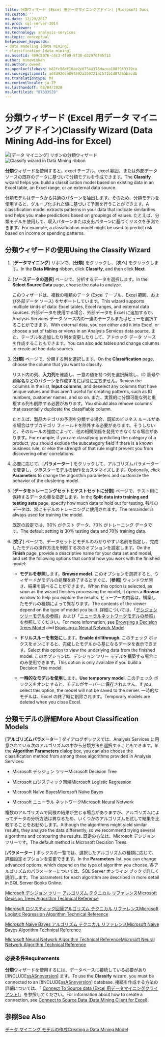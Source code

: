 ```yaml
---
title: 分類ウィザード (Excel 用データマイニングアドイン) |Microsoft Docs
ms.custom: ''
ms.date: 12/29/2017
ms.prod: sql-server-2014
ms.reviewer: ''
ms.technology: analysis-services
ms.topic: conceptual
helpviewer_keywords:
- data modeling [data mining]
- classification [data mining]
ms.assetid: 409c5076-c4c3-4f09-8f30-d3297df45f13
author: minewiskan
ms.author: owend
ms.openlocfilehash: b82fc98df10ae2e6754a378dacea108f9f3379ca
ms.sourcegitcommit: ad4d92dce894592a259721a1571b1d8736abacdb
ms.translationtype: MT
ms.contentlocale: ja-JP
ms.lasthandoff: 08/04/2020
ms.locfileid: "87633528"
---
```

# <a name="classify-wizard-data-mining-add-ins-for-excel"></a><span data-ttu-id="f0aea-102">分類ウィザード (Excel 用データ マイニング アドイン)</span><span class="sxs-lookup"><span data-stu-id="f0aea-102">Classify Wizard (Data Mining Add-ins for Excel)</span></span>
  <span data-ttu-id="f0aea-103">![[データ マイニング] リボンの分類ウィザード](media/dmc-classify.gif "[データ マイニング] リボンの分類ウィザード")</span><span class="sxs-lookup"><span data-stu-id="f0aea-103">![Classify wizard in Data Mining ribbon](media/dmc-classify.gif "Classify wizard in Data Mining ribbon")</span></span>  
  
 <span data-ttu-id="f0aea-104">**分類**ウィザードを使用すると、excel テーブル、excel 範囲、または外部データソースの既存のデータに基づいて分類モデルを作成できます。</span><span class="sxs-lookup"><span data-stu-id="f0aea-104">The **Classify** wizard helps you build a classification model based on existing data in an Excel table, an Excel range, or an external data source.</span></span>  
  
 <span data-ttu-id="f0aea-105">分類モデルはデータから共通のパターンを抽出します。そのため、分類モデルを使用すると、グループ化された値に基づいて予測を行うことができます。</span><span class="sxs-lookup"><span data-stu-id="f0aea-105">A classification model extracts patterns in your data that indicate similarities and helps you make predictions based on groupings of values.</span></span> <span data-ttu-id="f0aea-106">たとえば、分類モデルを使用して、収入パターンまたは支出パターンに基づくリスクを予測できます。</span><span class="sxs-lookup"><span data-stu-id="f0aea-106">For example, a classification model might be used to predict risk based on income or spending patterns.</span></span>  
  
## <a name="using-the-classify-wizard"></a><span data-ttu-id="f0aea-107">分類ウィザードの使用</span><span class="sxs-lookup"><span data-stu-id="f0aea-107">Using the Classify Wizard</span></span>  
  
1.  <span data-ttu-id="f0aea-108">[**データマイニング**] リボンで、[**分類**] をクリックし、[**次へ**] をクリックします。</span><span class="sxs-lookup"><span data-stu-id="f0aea-108">In the **Data Mining** ribbon, click **Classify**, and then click **Next**.</span></span>  
  
2.  <span data-ttu-id="f0aea-109">**[ソースデータの選択**] ページで、分析するデータを選択します。</span><span class="sxs-lookup"><span data-stu-id="f0aea-109">In the **Select Source Data** page, choose the data to analyze.</span></span>  
  
     <span data-ttu-id="f0aea-110">このウィザードは、複数の種類のデータ (Excel テーブル、Excel 範囲、および外部データ ソース) をサポートしています。</span><span class="sxs-lookup"><span data-stu-id="f0aea-110">This wizard supports multiple kinds of data: Excel tables, Excel ranges, and external data sources.</span></span> <span data-ttu-id="f0aea-111">外部データを使用する場合、外部データを Excel に追加するか、Analysis Services データ ソース内の一連のテーブルまたはビューを選択することができます。</span><span class="sxs-lookup"><span data-stu-id="f0aea-111">With external data, you can either add it into Excel, or choose a set of tables or views in an Analysis Services data source.</span></span> <span data-ttu-id="f0aea-112">また、テーブルを追加したり列を変更したりして、アドホック データ ソースを作成することもできます。</span><span class="sxs-lookup"><span data-stu-id="f0aea-112">You can also add tables and change columns to create ad hoc data sources.</span></span>  
  
3.  <span data-ttu-id="f0aea-113">[**分類**] ページで、分類する列を選択します。</span><span class="sxs-lookup"><span data-stu-id="f0aea-113">On the **Classification** page, choose the column that you want to classify.</span></span>  
  
     <span data-ttu-id="f0aea-114">リスト内の列、**入力列**を確認し、一意の値を持つ列を選択解除し、ID 番号や顧客名などのパターンを作成するには役に立ちません。</span><span class="sxs-lookup"><span data-stu-id="f0aea-114">Review the columns in the list, **Input columns**, and deselect any columns that have unique values and thus aren't useful for creating patterns, such as ID numbers, customer names, and so on.</span></span> <span data-ttu-id="f0aea-115">また、実質的に分類可能な列と重複する列も削除する必要があります。</span><span class="sxs-lookup"><span data-stu-id="f0aea-115">You should also remove columns that essentially duplicate the classifiable column.</span></span>  
  
     <span data-ttu-id="f0aea-116">たとえば、製品カテゴリの予測を分類する場合、既知のビジネス ルールがある場合はサブカテゴリ フィールドを除外する必要があります。そうしないと、そのルールの強度によって、他の相関関係を発見できなくなる場合があります。</span><span class="sxs-lookup"><span data-stu-id="f0aea-116">For example, if you are classifying predicting the category of a product, you should exclude the subcategory field if there is a known business rule, or else the strength of that rule might prevent you from discovering other correlations.</span></span>  
  
4.  <span data-ttu-id="f0aea-117">必要に応じて、[**パラメーター** ] をクリックして、アルゴリズムパラメーターを変更し、クラスターモデルの動作をカスタマイズします。</span><span class="sxs-lookup"><span data-stu-id="f0aea-117">Optionally, click **Parameters** to change the algorithm parameters and customize the behavior of the clustering model.</span></span>  
  
5.  <span data-ttu-id="f0aea-118">[**データをトレーニングセットとテストセットに分割**] ページで、テスト用に保持するデータの量を指定します。</span><span class="sxs-lookup"><span data-stu-id="f0aea-118">In the **Split data into training and testing sets** page, specify how much data to hold out for testing.</span></span> <span data-ttu-id="f0aea-119">残りのデータは、常にモデルのトレーニングに使用されます。</span><span class="sxs-lookup"><span data-stu-id="f0aea-119">The remainder is always used for training the model.</span></span>  
  
     <span data-ttu-id="f0aea-120">既定の設定では、30% がテスト データ、70% がトレーニング データです。</span><span class="sxs-lookup"><span data-stu-id="f0aea-120">The default setting is 30% testing data and 70% training data.</span></span>  
  
6.  <span data-ttu-id="f0aea-121">[**完了**] ページで、データセットとモデルのわかりやすい名前を指定し、完成したモデルの操作方法を制御する次のオプションを設定します。</span><span class="sxs-lookup"><span data-stu-id="f0aea-121">On the **Finish** page, provide a descriptive name for your data set and model, and set the following options that control how you work with the finished model:</span></span>  
  
    -   <span data-ttu-id="f0aea-122">**モデルを参照**します。</span><span class="sxs-lookup"><span data-stu-id="f0aea-122">**Browse model**.</span></span> <span data-ttu-id="f0aea-123">このオプションを選択すると、ウィザードがモデルの処理を終了するとすぐに、[**参照**] ウィンドウが開き、結果を調べることができます。</span><span class="sxs-lookup"><span data-stu-id="f0aea-123">When this option is selected, as soon as the wizard finishes processing the model, it opens a **Browse** window to help you explore the results.</span></span> <span data-ttu-id="f0aea-124">ビューアーの内容は、構築したモデルの種類によって異なります。</span><span class="sxs-lookup"><span data-stu-id="f0aea-124">The contents of the viewer depend on the type of model you built.</span></span> <span data-ttu-id="f0aea-125">詳細については、「[デシジョンツリーモデルの参照](browsing-a-decision-trees-model.md)」および「[ニューラルネットワークモデルの参照](browsing-a-neural-network-model.md)」を参照してください。</span><span class="sxs-lookup"><span data-stu-id="f0aea-125">For more information, see [Browsing a Decision Trees Model](browsing-a-decision-trees-model.md) and [Browsing a Neural Network Model](browsing-a-neural-network-model.md).</span></span>  
  
    -   <span data-ttu-id="f0aea-126">**ドリルスルーを有効に**します。</span><span class="sxs-lookup"><span data-stu-id="f0aea-126">**Enable drillthrough**.</span></span> <span data-ttu-id="f0aea-127">このチェック ボックスをオンにすると、完成したモデルから基になるデータを表示できます。</span><span class="sxs-lookup"><span data-stu-id="f0aea-127">Select this option to view the underlying data from the finished model.</span></span> <span data-ttu-id="f0aea-128">このオプションは、デシジョン ツリー モデルを構築する場合にのみ使用できます。</span><span class="sxs-lookup"><span data-stu-id="f0aea-128">This option is only available if you build a Decision Tree model.</span></span>  
  
    -   <span data-ttu-id="f0aea-129">**一時的なモデルを使用**します。</span><span class="sxs-lookup"><span data-stu-id="f0aea-129">**Use temporary model**.</span></span> <span data-ttu-id="f0aea-130">このチェック ボックスをオンにすると、モデルがサーバーに保存されません。</span><span class="sxs-lookup"><span data-stu-id="f0aea-130">If you select this option, the model will not be saved to the server.</span></span> <span data-ttu-id="f0aea-131">一時的なモデルは、Excel の終了時に削除されます。</span><span class="sxs-lookup"><span data-stu-id="f0aea-131">Temporary models are deleted when you close Excel.</span></span>  
  
## <a name="more-about-classification-models"></a><span data-ttu-id="f0aea-132">分類モデルの詳細</span><span class="sxs-lookup"><span data-stu-id="f0aea-132">More About Classification Models</span></span>  
 <span data-ttu-id="f0aea-133">[**アルゴリズムパラメーター** ] ダイアログボックスでは、Analysis Services に用意されている次のアルゴリズムの中から分類方法を選択することもできます。</span><span class="sxs-lookup"><span data-stu-id="f0aea-133">In the **Algorithm Parameters** dialog box, you can also choose the classification method from among these algorithms provided in Analysis Services:</span></span>  
  
-   <span data-ttu-id="f0aea-134">Microsoft デシジョン ツリー</span><span class="sxs-lookup"><span data-stu-id="f0aea-134">Microsoft Decision Tree</span></span>  
  
-   <span data-ttu-id="f0aea-135">Microsoft ロジスティック回帰</span><span class="sxs-lookup"><span data-stu-id="f0aea-135">Microsoft Logistic Regression</span></span>  
  
-   <span data-ttu-id="f0aea-136">Microsoft Naïve Bayes</span><span class="sxs-lookup"><span data-stu-id="f0aea-136">Microsoft Naïve Bayes</span></span>  
  
-   <span data-ttu-id="f0aea-137">Microsoft ニューラル ネットワーク</span><span class="sxs-lookup"><span data-stu-id="f0aea-137">Microsoft Neural Network</span></span>  
  
 <span data-ttu-id="f0aea-138">複数のアルゴリズムで同様の結果が生じる場合がありますが、アルゴリズムによってデータの分析方法は異なるため、いくつかのアルゴリズムを試して結果を比較することをお勧めします。</span><span class="sxs-lookup"><span data-stu-id="f0aea-138">Although the algorithms might yield similar results, they analyze the data differently, so we recommend trying several algorithms and comparing the results.</span></span> <span data-ttu-id="f0aea-139">既定の方法は、Microsoft デシジョン ツリーです。</span><span class="sxs-lookup"><span data-stu-id="f0aea-139">The default method is Microsoft Decision Trees.</span></span>  
  
 <span data-ttu-id="f0aea-140">[**パラメーター** ] ボックスの一覧では、選択したアルゴリズムの種類に応じて、詳細設定オプションを変更できます。</span><span class="sxs-lookup"><span data-stu-id="f0aea-140">In the **Parameters** list, you can change advanced options, which depend on the type of algorithm you choose.</span></span> <span data-ttu-id="f0aea-141">各アルゴリズムのパラメーターについては、SQL Server オンライン ブックで詳しく説明します。</span><span class="sxs-lookup"><span data-stu-id="f0aea-141">The parameters for each algorithm are described in more detail in SQL Server Books Online.</span></span>  
  
 [<span data-ttu-id="f0aea-142">Microsoft デシジョン ツリー アルゴリズム テクニカル リファレンス</span><span class="sxs-lookup"><span data-stu-id="f0aea-142">Microsoft Decision Trees Algorithm Technical Reference</span></span>](data-mining/microsoft-decision-trees-algorithm-technical-reference.md)  
  
 [<span data-ttu-id="f0aea-143">Microsoft ロジスティック回帰アルゴリズム テクニカル リファレンス</span><span class="sxs-lookup"><span data-stu-id="f0aea-143">Microsoft Logistic Regression Algorithm Technical Reference</span></span>](data-mining/microsoft-logistic-regression-algorithm-technical-reference.md)  
  
 [<span data-ttu-id="f0aea-144">Microsoft Naive Bayes アルゴリズム テクニカル リファレンス</span><span class="sxs-lookup"><span data-stu-id="f0aea-144">Microsoft Naive Bayes Algorithm Technical Reference</span></span>](data-mining/microsoft-naive-bayes-algorithm-technical-reference.md)  
  
 [<span data-ttu-id="f0aea-145">Microsoft Neural Network Algorithm Technical Reference</span><span class="sxs-lookup"><span data-stu-id="f0aea-145">Microsoft Neural Network Algorithm Technical Reference</span></span>](data-mining/microsoft-neural-network-algorithm-technical-reference.md)  
  
### <a name="requirements"></a><span data-ttu-id="f0aea-146">必要条件</span><span class="sxs-lookup"><span data-stu-id="f0aea-146">Requirements</span></span>  
 <span data-ttu-id="f0aea-147">**分類**ウィザードを使用するには、データベースに接続している必要があり [!INCLUDE[ssASnoversion](../includes/ssasnoversion-md.md)] ます。</span><span class="sxs-lookup"><span data-stu-id="f0aea-147">To use the **Classify** wizard, you must be connected to an [!INCLUDE[ssASnoversion](../includes/ssasnoversion-md.md)] database.</span></span> <span data-ttu-id="f0aea-148">接続を作成する方法の詳細については、「 [Connect To Source data &#40;Excel 用データマイニングクライアント&#41;](connect-to-source-data-data-mining-client-for-excel.md)」を参照してください。</span><span class="sxs-lookup"><span data-stu-id="f0aea-148">For information about how to create a connection, see [Connect to Source Data &#40;Data Mining Client for Excel&#41;](connect-to-source-data-data-mining-client-for-excel.md).</span></span>  
  
## <a name="see-also"></a><span data-ttu-id="f0aea-149">参照</span><span class="sxs-lookup"><span data-stu-id="f0aea-149">See Also</span></span>  
 [<span data-ttu-id="f0aea-150">データ マイニング モデルの作成</span><span class="sxs-lookup"><span data-stu-id="f0aea-150">Creating a Data Mining Model</span></span>](creating-a-data-mining-model.md)  
  
  
